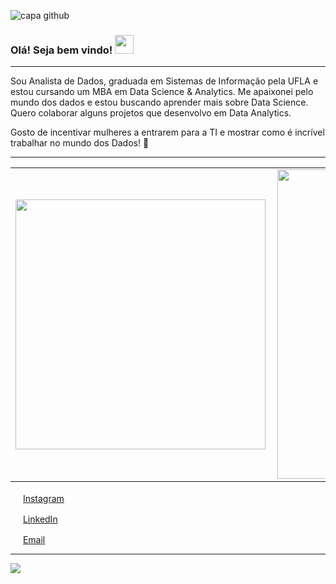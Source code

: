 ![capa github](https://github.com/deborahscalioni/deborahscalioni/blob/main/Capa%20Portfolio%20D%C3%A9borah%20Scalioni.png)

### Olá! Seja bem vindo! <img src="https://github.com/leticiadasilva/leticiadasilva/blob/main/images/Hi.gif" width="30px">

---

Sou Analista de Dados, graduada em Sistemas de Informação pela UFLA e estou cursando um MBA em Data Science & Analytics. 
Me apaixonei pelo mundo dos dados e estou buscando aprender mais sobre Data Science.
Quero colaborar alguns projetos que desenvolvo em Data Analytics.

Gosto de incentivar mulheres a entrarem para a TI e mostrar como é incrível trabalhar no mundo dos Dados! :revolving_hearts:   

---

<center>
<table>
    <tr>
        <td><img width="400px" align="left" src="https://github-readme-stats.vercel.app/api/top-langs/?username=deborahscalioni&hide=html&layout=compact&theme=buefy" /></td>
        <td><img width="495px" align="left" src="https://github-readme-stats.vercel.app/api?username=deborahscalioni&theme=buefy"/></td>
    </tr>   
</table>
</center> 

<a href="https://www.instagram.com/deborahscalioni/"><img src="https://github.com/leticiadasilva/leticiadasilva/blob/main/images/instagram.png" width="16"></img></a> [Instagram](https://www.instagram.com/deborahscalioni)  

<a href="https://www.linkedin.com/in/deborahscalioni"><img src="https://github.com/leticiadasilva/leticiadasilva/blob/main/images/linkedin.png" width="16"></img></a> [LinkedIn](https://www.linkedin.com/in/deborahsca)  

<a href="mailto:deborahscalioni@gmail.com"><img src="https://github.com/leticiadasilva/leticiadasilva/blob/main/images/email.png" width="16"></img></a> [Email](mailto:deborahscalioni@gmail.com)  

---  

![](https://komarev.com/ghpvc/?username=deborahscalioni&color=blue&style=flat)

